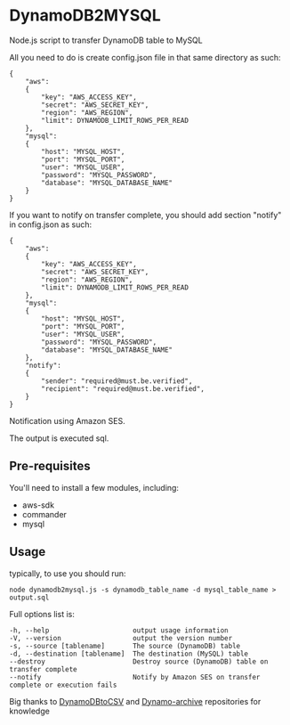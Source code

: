 DynamoDB2MYSQL
==============

Node.js script to transfer DynamoDB table to MySQL

All you need to do is create config.json file in that same directory as such:

	{
		"aws":
		{
			"key": "AWS_ACCESS_KEY",
			"secret": "AWS_SECRET_KEY",
			"region": "AWS_REGION",
			"limit": DYNAMODB_LIMIT_ROWS_PER_READ
		},
		"mysql":
		{
			"host": "MYSQL_HOST",
			"port": "MYSQL_PORT",
			"user": "MYSQL_USER",
			"password": "MYSQL_PASSWORD",
			"database": "MYSQL_DATABASE_NAME"
		}
	}

If you want to notify on transfer complete, you should add section "notify" in config.json as such:

	{
		"aws":
		{
			"key": "AWS_ACCESS_KEY",
			"secret": "AWS_SECRET_KEY",
			"region": "AWS_REGION",
			"limit": DYNAMODB_LIMIT_ROWS_PER_READ
		},
		"mysql":
		{
			"host": "MYSQL_HOST",
			"port": "MYSQL_PORT",
			"user": "MYSQL_USER",
			"password": "MYSQL_PASSWORD",
			"database": "MYSQL_DATABASE_NAME"
		},
		"notify":
		{
			"sender": "required@must.be.verified",
			"recipient": "required@must.be.verified",
		}
	}

Notification using Amazon SES.

The output is executed sql.

Pre-requisites
--------------

You'll need to install a few modules, including:
* aws-sdk
* commander
* mysql

Usage
-------------------

typically, to use you should run:

	node dynamodb2mysql.js -s dynamodb_table_name -d mysql_table_name > output.sql

Full options list is:

    -h, --help                     output usage information
    -V, --version                  output the version number
    -s, --source [tablename]       The source (DynamoDB) table
    -d, --destination [tablename]  The destination (MySQL) table
    --destroy                      Destroy source (DynamoDB) table on transfer complete
    --notify                       Notify by Amazon SES on transfer complete or execution fails

Big thanks to [DynamoDBtoCSV](https://github.com/edasque/DynamoDBtoCSV) and [Dynamo-archive](https://github.com/yegor256/dynamo-archive) repositories for knowledge